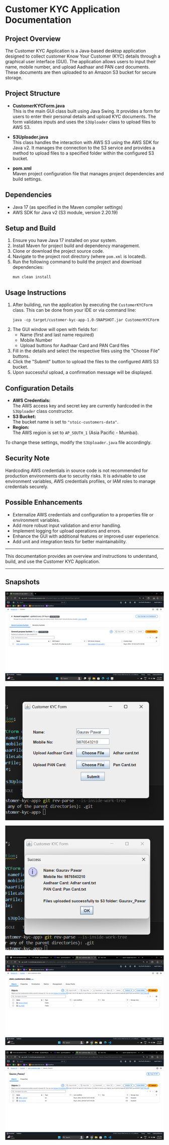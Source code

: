# Customer KYC Application Documentation

## Project Overview
The Customer KYC Application is a Java-based desktop application designed to collect customer Know Your Customer (KYC) details through a graphical user interface (GUI). The application allows users to input their name, mobile number, and upload Aadhaar and PAN card documents. These documents are then uploaded to an Amazon S3 bucket for secure storage.

## Project Structure
- **CustomerKYCForm.java**  
  This is the main GUI class built using Java Swing. It provides a form for users to enter their personal details and upload KYC documents. The form validates inputs and uses the `S3Uploader` class to upload files to AWS S3.

- **S3Uploader.java**  
  This class handles the interaction with AWS S3 using the AWS SDK for Java v2. It manages the connection to the S3 service and provides a method to upload files to a specified folder within the configured S3 bucket.

- **pom.xml**  
  Maven project configuration file that manages project dependencies and build settings.

## Dependencies
- Java 17 (as specified in the Maven compiler settings)
- AWS SDK for Java v2 (S3 module, version 2.20.19)

## Setup and Build
1. Ensure you have Java 17 installed on your system.
2. Install Maven for project build and dependency management.
3. Clone or download the project source code.
4. Navigate to the project root directory (where `pom.xml` is located).
5. Run the following command to build the project and download dependencies:
   ```
   mvn clean install
   ```

## Usage Instructions
1. After building, run the application by executing the `CustomerKYCForm` class. This can be done from your IDE or via command line:
   ```
   java -cp target/customer-kyc-app-1.0-SNAPSHOT.jar CustomerKYCForm
   ```
2. The GUI window will open with fields for:
   - Name (first and last name required)
   - Mobile Number
   - Upload buttons for Aadhaar Card and PAN Card files
3. Fill in the details and select the respective files using the "Choose File" buttons.
4. Click the "Submit" button to upload the files to the configured AWS S3 bucket.
5. Upon successful upload, a confirmation message will be displayed.

## Configuration Details
- **AWS Credentials:**  
  The AWS access key and secret key are currently hardcoded in the `S3Uploader` class constructor.  
- **S3 Bucket:**  
  The bucket name is set to `"stoic-customers-data"`.  
- **Region:**  
  The AWS region is set to `AP_SOUTH_1` (Asia Pacific - Mumbai).  

To change these settings, modify the `S3Uploader.java` file accordingly.

## Security Note
Hardcoding AWS credentials in source code is not recommended for production environments due to security risks. It is advisable to use environment variables, AWS credentials profiles, or IAM roles to manage credentials securely.

## Possible Enhancements
- Externalize AWS credentials and configuration to a properties file or environment variables.
- Add more robust input validation and error handling.
- Implement logging for upload operations and errors.
- Enhance the GUI with additional features or improved user experience.
- Add unit and integration tests for better maintainability.

---

This documentation provides an overview and instructions to understand, build, and use the Customer KYC Application.

---
## Snapshots
![Screenshot](Assets/Screenshot%20(1).png)

![Screenshot](Assets/Screenshot%20(2).png)

![Screenshot](Assets/Screenshot%20(3).png)

![Screenshot](Assets/Screenshot%20(4).png)

![Screenshot](Assets/Screenshot%20(5).png)
